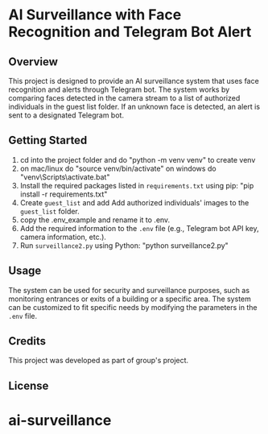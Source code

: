 # AI Surveillance with Face Recognition and Telegram Bot Alert

## Overview
This project is designed to provide an AI surveillance system that uses face recognition and alerts through Telegram bot. The system works by comparing faces detected in the camera stream to a list of authorized individuals in the guest list folder. If an unknown face is detected, an alert is sent to a designated Telegram bot.

## Getting Started
1. cd into the project folder and do "python -m venv venv" to create venv
2. on mac/linux do "source venv/bin/activate" on windows do "venv\Scripts\activate.bat" 
2. Install the required packages listed in `requirements.txt` using pip: "pip install -r requirements.txt"
3. Create `guest_list` and add Add authorized individuals' images to the `guest_list` folder.
4. copy the .env_example and rename it to .env.
5. Add the required information to the `.env` file (e.g., Telegram bot API key, camera information, etc.).
6. Run `surveillance2.py` using Python: "python surveillance2.py"


## Usage
The system can be used for security and surveillance purposes, such as monitoring entrances or exits of a building or a specific area. The system can be customized to fit specific needs by modifying the parameters in the `.env` file.

## Credits
This project was developed as part of group's project.

## License

# ai-surveillance
